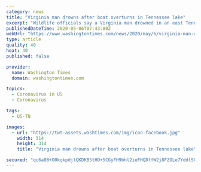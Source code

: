 ```yaml
---
category: news
title: "Virginia man drowns after boat overturns in Tennessee lake"
excerpt: "Wildlife officials say a Virginia man drowned in an east Tennessee lake after falling from a small boat. The Tennessee Wildlife Resources Agency said in a news release that 71-year-old Edward McMillan was fishing with a boy near a boat ramp on Cherokee Lake in Hawkins County when their vessel overturned Saturday afternoon."
publishedDateTime: 2020-05-06T07:43:00Z
webUrl: "https://www.washingtontimes.com/news/2020/may/6/virginia-man-drowns-after-boat-overturns-in-tennes/"
type: article
quality: 40
heat: 40
published: false

provider:
  name: Washington Times
  domain: washingtontimes.com

topics:
  - Coronavirus in US
  - Coronavirus

tags:
  - US-TN

images:
  - url: "https://twt-assets.washtimes.com/img/icon-facebook.jpg"
    width: 314
    height: 314
    title: "Virginia man drowns after boat overturns in Tennessee lake"

secured: "qc6a08+O0kqkpdjtQKDKB5tHO+5CGyFH9bhl2ieFHQ8ffW2j8FZOLe7YddlSGAuvq+rmbD77u0TO6IWnPfrPePdNHIdoqVYC8CzFzAP7M/Kdm9hXb/UU7vFW8D3TZ1Dsv2k2pNNoVCK87e5/cNkd829atCwL6yWwXsoNAZKQdQOdaMe0XDN2ts+GzeliopB5eXkLBHhfN6MQfGBqnZapLthvYouia5Je6i/qaqfaAQkhaJnIoDnskhk/cX/C5w28LayzeNM0lS5c+MmOVB6StKOpjam+3TsozTQYAU4k0kjWr5BXd5ctuJ+2Pojzcshb;mE+q1PhQEdinIIgknmyphA=="
---
```


